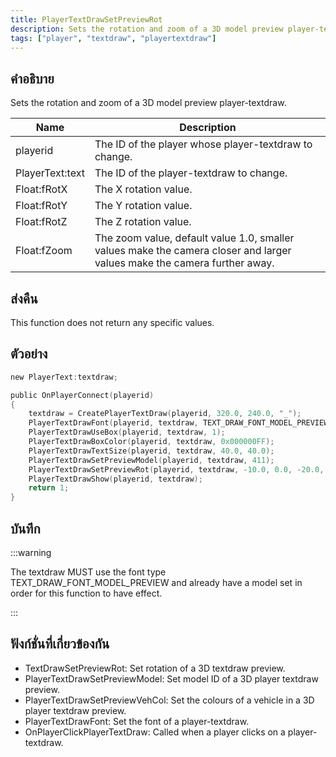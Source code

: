 ```yaml
---
title: PlayerTextDrawSetPreviewRot
description: Sets the rotation and zoom of a 3D model preview player-textdraw.
tags: ["player", "textdraw", "playertextdraw"]
---
```


## คำอธิบาย

Sets the rotation and zoom of a 3D model preview player-textdraw.

| Name            | Description                                                                                                              |
| --------------- | ------------------------------------------------------------------------------------------------------------------------ |
| playerid        | The ID of the player whose player-textdraw to change.                                                                    |
| PlayerText:text | The ID of the player-textdraw to change.                                                                                 |
| Float:fRotX     | The X rotation value.                                                                                                    |
| Float:fRotY     | The Y rotation value.                                                                                                    |
| Float:fRotZ     | The Z rotation value.                                                                                                    |
| Float:fZoom     | The zoom value, default value 1.0, smaller values make the camera closer and larger values make the camera further away. |

## ส่งคืน

This function does not return any specific values.

## ตัวอย่าง

```c
new PlayerText:textdraw;

public OnPlayerConnect(playerid)
{
    textdraw = CreatePlayerTextDraw(playerid, 320.0, 240.0, "_");
    PlayerTextDrawFont(playerid, textdraw, TEXT_DRAW_FONT_MODEL_PREVIEW);
    PlayerTextDrawUseBox(playerid, textdraw, 1);
    PlayerTextDrawBoxColor(playerid, textdraw, 0x000000FF);
    PlayerTextDrawTextSize(playerid, textdraw, 40.0, 40.0);
    PlayerTextDrawSetPreviewModel(playerid, textdraw, 411);
    PlayerTextDrawSetPreviewRot(playerid, textdraw, -10.0, 0.0, -20.0, 1.0);
    PlayerTextDrawShow(playerid, textdraw);
    return 1;
}
```

## บันทึก

:::warning

The textdraw MUST use the font type TEXT_DRAW_FONT_MODEL_PREVIEW and already have a model set in order for this function to have effect.

:::

## ฟังก์ชั่นที่เกี่ยวข้องกัน

- TextDrawSetPreviewRot: Set rotation of a 3D textdraw preview.
- PlayerTextDrawSetPreviewModel: Set model ID of a 3D player textdraw preview.
- PlayerTextDrawSetPreviewVehCol: Set the colours of a vehicle in a 3D player textdraw preview.
- PlayerTextDrawFont: Set the font of a player-textdraw.
- OnPlayerClickPlayerTextDraw: Called when a player clicks on a player-textdraw.
